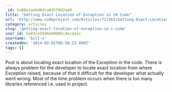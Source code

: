 ```yaml
---
_id: 5a88e1aebd6dca0d5f0d2ae0
title: "Getting Exact Location of Exception in C# Code"
url: 'http://www.codeproject.com/Articles/717363/Getting-Exact-Location-of-Exception-in-Csharp-Code'
category: articles
slug: 'getting-exact-location-of-exception-in-c-code'
user_id: 5a83ce59d6eb0005c4ecda2c
username: 'bill-s'
createdOn: '2014-02-01T08:58:23.000Z'
tags: []
---
```


Post is about locating exact location of the Exception in the code. There is always problem for the developer to locate exact location from where Exception raised, because of that it difficult for the developer what actually went wrong. Most of the time problem occurs when there is too many libraries referenced i.e. used in project.
